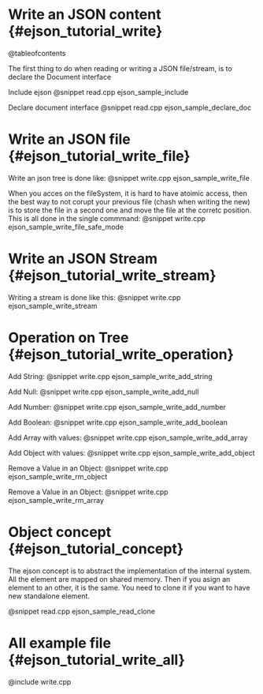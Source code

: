 Write an JSON content                                {#ejson_tutorial_write}
====================

@tableofcontents

The first thing to do when reading or writing a JSON file/stream, is to declare the Document interface

Include ejson
@snippet read.cpp ejson_sample_include

Declare document interface
@snippet read.cpp ejson_sample_declare_doc


Write an JSON file                                  {#ejson_tutorial_write_file}
=================

Write an json tree is done like:
@snippet write.cpp ejson_sample_write_file

When you acces on the fileSystem, it is hard to have atoimic access, then the best way to not corupt your previous file (chash when writing the new) is to store the file in a second one and move the file at the corretc position. This is all done in the single commmand:
@snippet write.cpp ejson_sample_write_file_safe_mode

Write an JSON Stream                                {#ejson_tutorial_write_stream}
===================

Writing a stream is done like this:
@snippet write.cpp ejson_sample_write_stream

Operation on Tree                                  {#ejson_tutorial_write_operation}
=================

Add String:
@snippet write.cpp ejson_sample_write_add_string

Add Null:
@snippet write.cpp ejson_sample_write_add_null

Add Number:
@snippet write.cpp ejson_sample_write_add_number

Add Boolean:
@snippet write.cpp ejson_sample_write_add_boolean

Add Array with values:
@snippet write.cpp ejson_sample_write_add_array

Add Object with values:
@snippet write.cpp ejson_sample_write_add_object

Remove a Value in an Object:
@snippet write.cpp ejson_sample_write_rm_object

Remove a Value in an Object:
@snippet write.cpp ejson_sample_write_rm_array


Object concept                                    {#ejson_tutorial_concept}
==============

The ejson concept is to abstract the implementation of the internal system. All the element are mapped on shared memory.
Then if you asign an element to an other, it is the same. You need to clone it if you want to have new standalone element.

@snippet read.cpp ejson_sample_read_clone

All example file                                  {#ejson_tutorial_write_all}
================

@include write.cpp

